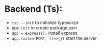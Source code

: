 # Backend (Ts): 
- `tsc --init` to initialize typescript
- `npm init` to create package.json
- `app = express();` install express
- `app.listen(PORT, ()=>{})` start the server 
